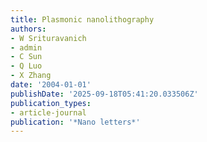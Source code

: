 ```yaml
---
title: Plasmonic nanolithography
authors:
- W Srituravanich
- admin
- C Sun
- Q Luo
- X Zhang
date: '2004-01-01'
publishDate: '2025-09-18T05:41:20.033506Z'
publication_types:
- article-journal
publication: '*Nano letters*'
---
```

